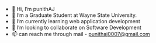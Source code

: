 - 👋 Hi, I’m punithAJ
- 👀 I’m a Graduate Student at Wayne State University.
- 🌱 I’m currently learning web application development
- 💞️ I’m looking to collaborate on Software Development
- 📫 can reach me through mail - punithaj0007@gmail.com

<!---
punithAJ-hub/punithAJ-hub is a ✨ special ✨ repository because its `README.md` (this file) appears on your GitHub profile.
You can click the Preview link to take a look at your changes.
--->

